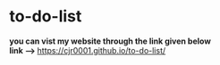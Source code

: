 # to-do-list
<b>you can vist my website through the link given below</b> </br>
<b>link --> </b>https://cjr0001.github.io/to-do-list/
